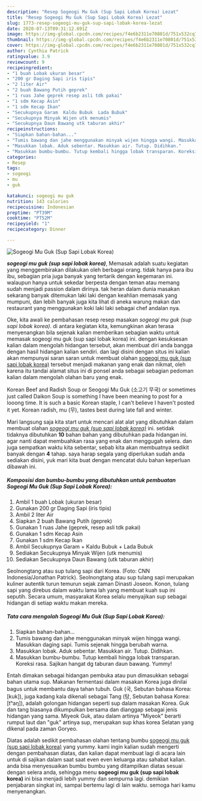 ```yaml
---
description: "Resep Sogeogi Mu Guk (Sup Sapi Lobak Korea) Lezat"
title: "Resep Sogeogi Mu Guk (Sup Sapi Lobak Korea) Lezat"
slug: 1773-resep-sogeogi-mu-guk-sup-sapi-lobak-korea-lezat
date: 2020-07-13T09:31:12.691Z
image: https://img-global.cpcdn.com/recipes/f4e6b2311e70801d/751x532cq70/sogeogi-mu-guk-sup-sapi-lobak-korea-foto-resep-utama.jpg
thumbnail: https://img-global.cpcdn.com/recipes/f4e6b2311e70801d/751x532cq70/sogeogi-mu-guk-sup-sapi-lobak-korea-foto-resep-utama.jpg
cover: https://img-global.cpcdn.com/recipes/f4e6b2311e70801d/751x532cq70/sogeogi-mu-guk-sup-sapi-lobak-korea-foto-resep-utama.jpg
author: Cynthia Patrick
ratingvalue: 3.9
reviewcount: 9
recipeingredient:
- "1 buah Lobak ukuran besar"
- "200 gr Daging Sapi iris tipis"
- "2 liter Air"
- "2 buah Bawang Putih geprek"
- "1 ruas Jahe geprek resep asli tdk pakai"
- "1 sdm Kecap Asin"
- "1 sdm Kecap Ikan"
- "Secukupnya Garam  Kaldu Bubuk  Lada Bubuk"
- "Secukupnya Minyak Wijen utk menumis"
- "Secukupnya Daun Bawang utk taburan akhir"
recipeinstructions:
- "Siapkan bahan-bahan..."
- "Tumis bawang dan jahe menggunakan minyak wijen hingga wangi. Masukkan daging sapi. Tumis sejenak hingga berubah warna."
- "Masukkan lobak. Aduk sebentar. Masukkan air. Tutup. Didihkan."
- "Masukkan bumbu-bumbu. Tutup kembali hingga lobak transparan. Koreksi rasa. Sajikan hangat dg taburan daun bawang. Yummy!"
categories:
- Resep
tags:
- sogeogi
- mu
- guk

katakunci: sogeogi mu guk 
nutrition: 143 calories
recipecuisine: Indonesian
preptime: "PT39M"
cooktime: "PT52M"
recipeyield: "1"
recipecategory: Dinner

---
```



![Sogeogi Mu Guk (Sup Sapi Lobak Korea)](https://img-global.cpcdn.com/recipes/f4e6b2311e70801d/751x532cq70/sogeogi-mu-guk-sup-sapi-lobak-korea-foto-resep-utama.jpg)

<b><i>sogeogi mu guk (sup sapi lobak korea)</i></b>, Memasak adalah suatu kegiatan yang menggembirakan dilakukan oleh berbagai orang. tidak hanya para ibu ibu, sebagian pria juga banyak yang tertarik dengan kegemaran ini. walaupun hanya untuk sekedar berpesta dengan teman atau memang sudah menjadi passion dalam dirinya. tak heran dalam dunia masakan sekarang banyak ditemukan laki laki dengan keahlian memasak yang mumpuni, dan lebih banyak juga kita lihat di aneka warung makan dan restaurant yang menggunakan koki laki laki sebagai chef andalan nya.

Oke, kita awali ke pembahasan resep resep masakan <i>sogeogi mu guk (sup sapi lobak korea)</i>. di antara kegiatan kita, kemungkinan akan terasa menyenangkan bila sejenak kalian memberikan sebagian waktu untuk memasak sogeogi mu guk (sup sapi lobak korea) ini. dengan kesuksesan kalian dalam mengolah hidangan tersebut, akan membuat diri anda bangga dengan hasil hidangan kalian sendiri. dan lagi disini dengan situs ini kalian akan mempunyai saran saran untuk membuat olahan <u>sogeogi mu guk (sup sapi lobak korea)</u> tersebut menjadi makanan yang enak dan nikmat, oleh karena itu tandai alamat situs ini di ponsel anda sebagai sebagian pedoman kalian dalam mengolah olahan baru yang enak.

Korean Beef and Radish Soup or Seogogi Mu Guk (소고기 무국) or sometimes just called Daikon Soup is something I have been meaning to post for a looong time. It is such a basic Korean staple, I can&#39;t believe I haven&#39;t posted it yet. Korean radish, mu (무), tastes best during late fall and winter.


Mari langsung saja kita start untuk mencari alat alat yang dibutuhkan dalam membuat olahan <u><i>sogeogi mu guk (sup sapi lobak korea)</i></u> ini. setidak tidaknya dibutuhkan <b>10</b> bahan bahan yang dibutuhkan pada hidangan ini. agar nanti dapat membuahkan rasa yang enak dan menggugah selera. dan juga sempatkan waktu kita sebentar, sebab kita akan membuatnya sedikit banyak dengan <b>4</b> tahap. saya harap segala yang diperlukan sudah anda sediakan disini, yuk mari kita buat dengan mencatat dulu bahan keperluan dibawah ini.

<!--inarticleads1-->

##### Komposisi dan bumbu-bumbu yang dibutuhkan untuk pembuatan Sogeogi Mu Guk (Sup Sapi Lobak Korea):

1. Ambil 1 buah Lobak (ukuran besar)
1. Gunakan 200 gr Daging Sapi (iris tipis)
1. Ambil 2 liter Air
1. Siapkan 2 buah Bawang Putih (geprek)
1. Gunakan 1 ruas Jahe (geprek, resep asli tdk pakai)
1. Gunakan 1 sdm Kecap Asin
1. Gunakan 1 sdm Kecap Ikan
1. Ambil Secukupnya Garam + Kaldu Bubuk + Lada Bubuk
1. Sediakan Secukupnya Minyak Wijen (utk menumis)
1. Sediakan Secukupnya Daun Bawang (utk taburan akhir)


Seolnongtang atau sup tulang sapi dari Korea. (Foto: CNN Indonesia/Jonathan Patrick). Seolnongtang atau sup tulang sapi merupakan kuliner autentik turun temurun sejak zaman Dinasti Joseon. Konon, tulang sapi yang direbus dalam waktu lama lah yang membuat kuah sup ini seputih. Secara umum, masyarakat Korea selalu menyajikan sup sebagai hidangan di setiap waktu makan mereka. 

<!--inarticleads2-->

##### Tata cara mengolah Sogeogi Mu Guk (Sup Sapi Lobak Korea):

1. Siapkan bahan-bahan...
1. Tumis bawang dan jahe menggunakan minyak wijen hingga wangi. Masukkan daging sapi. Tumis sejenak hingga berubah warna.
1. Masukkan lobak. Aduk sebentar. Masukkan air. Tutup. Didihkan.
1. Masukkan bumbu-bumbu. Tutup kembali hingga lobak transparan. Koreksi rasa. Sajikan hangat dg taburan daun bawang. Yummy!


Entah dimakan sebagai hidangan pembuka atau pun dimasukkan sebagai bahan utama sup. Makanan fermentasi dalam masakan Korea juga dinilai bagus untuk membantu daya tahan tubuh. Guk (국, Sebutan bahasa Korea: [kuk]), juga kadang kala dikenali sebagai Tang (탕, Sebutan bahasa Korea: [tʰaŋ]), adalah golongan hidangan seperti sup dalam masakan Korea. Guk dan tang biasanya dikumpulkan bersama dan dianggap sebagai jenis hidangan yang sama. Miyeok Guk, atau dalam artinya &#34;Miyeok&#34; berarti rumput laut dan &#34;guk&#34; artinya sup, merupakan sup khas korea Selatan yang dikenal pada zaman Goryeo. 

Diatas adalah sedikit pembahasan olahan tentang bumbu <u>sogeogi mu guk (sup sapi lobak korea)</u> yang yummy. kami ingin kalian sudah mengerti dengan pembahasan diatas, dan kalian dapat membuat lagi di acara lain untuk di sajikan dalam saat saat even even keluarga atau sahabat kalian. anda bisa menyesuaikan bumbu bumbu yang ditampilkan diatas sesuai dengan selera anda, sehingga menu <b>sogeogi mu guk (sup sapi lobak korea)</b> ini bisa menjadi lebih yummy dan sempurna lagi. demikian penjabaran singkat ini, sampai bertemu lagi di lain waktu. semoga hari kamu menyenangkan.

